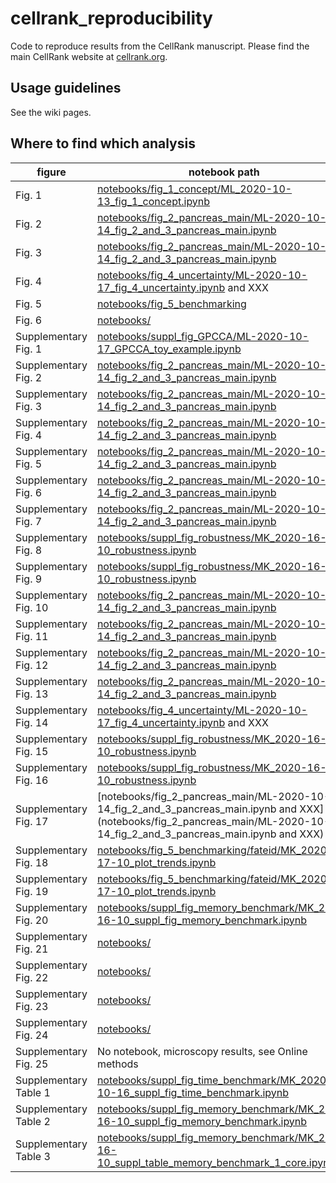 # cellrank_reproducibility
Code to reproduce results from the CellRank manuscript. Please find the main CellRank website at [cellrank.org](https://cellrank.org).

## Usage guidelines
See the wiki pages.

## Where to find which analysis
figure         | notebook path     
---------------| ---------------
| Fig. 1 | [notebooks/fig_1_concept/ML_2020-10-13_fig_1_concept.ipynb](notebooks/fig_1_concept/ML_2020-10-13_fig_1_concept.ipynb) |
| Fig. 2 | [notebooks/fig_2_pancreas_main/ML-2020-10-14_fig_2_and_3_pancreas_main.ipynb](notebooks/fig_2_pancreas_main/ML-2020-10-14_fig_2_and_3_pancreas_main.ipynb) |
| Fig. 3 | [notebooks/fig_2_pancreas_main/ML-2020-10-14_fig_2_and_3_pancreas_main.ipynb](notebooks/fig_2_pancreas_main/ML-2020-10-14_fig_2_and_3_pancreas_main.ipynb) |
| Fig. 4 | [notebooks/fig_4_uncertainty/ML-2020-10-17_fig_4_uncertainty.ipynb](notebooks/fig_4_uncertainty/ML-2020-10-17_fig_4_uncertainty.ipynb) and XXX|
| Fig. 5 | [notebooks/fig_5_benchmarking](notebooks/fig_5_benchmarking) |
| Fig. 6 | [notebooks/](notebooks) |
| Supplementary Fig. 1 | [notebooks/suppl_fig_GPCCA/ML-2020-10-17_GPCCA_toy_example.ipynb](notebooks/suppl_fig_GPCCA/ML-2020-10-17_GPCCA_toy_example.ipynb) |
| Supplementary Fig. 2 | [notebooks/fig_2_pancreas_main/ML-2020-10-14_fig_2_and_3_pancreas_main.ipynb](notebooks/fig_2_pancreas_main/ML-2020-10-14_fig_2_and_3_pancreas_main.ipynb) |
| Supplementary Fig. 3 | [notebooks/fig_2_pancreas_main/ML-2020-10-14_fig_2_and_3_pancreas_main.ipynb](notebooks/fig_2_pancreas_main/ML-2020-10-14_fig_2_and_3_pancreas_main.ipynb) |
| Supplementary Fig. 4 | [notebooks/fig_2_pancreas_main/ML-2020-10-14_fig_2_and_3_pancreas_main.ipynb](notebooks/fig_2_pancreas_main/ML-2020-10-14_fig_2_and_3_pancreas_main.ipynb) |
| Supplementary Fig. 5 | [notebooks/fig_2_pancreas_main/ML-2020-10-14_fig_2_and_3_pancreas_main.ipynb](notebooks/fig_2_pancreas_main/ML-2020-10-14_fig_2_and_3_pancreas_main.ipynb) |
| Supplementary Fig. 6 | [notebooks/fig_2_pancreas_main/ML-2020-10-14_fig_2_and_3_pancreas_main.ipynb](notebooks/fig_2_pancreas_main/ML-2020-10-14_fig_2_and_3_pancreas_main.ipynb) |
| Supplementary Fig. 7 | [notebooks/fig_2_pancreas_main/ML-2020-10-14_fig_2_and_3_pancreas_main.ipynb](notebooks/fig_2_pancreas_main/ML-2020-10-14_fig_2_and_3_pancreas_main.ipynb ) |
| Supplementary Fig. 8 | [notebooks/suppl_fig_robustness/MK_2020-16-10_robustness.ipynb](notebooks/suppl_fig_robustness/MK_2020-16-10_robustness.ipynb) |
| Supplementary Fig. 9 | [notebooks/suppl_fig_robustness/MK_2020-16-10_robustness.ipynb](notebooks/suppl_fig_robustness/MK_2020-16-10_robustness.ipynb) |
| Supplementary Fig. 10 | [notebooks/fig_2_pancreas_main/ML-2020-10-14_fig_2_and_3_pancreas_main.ipynb](notebooks/fig_2_pancreas_main/ML-2020-10-14_fig_2_and_3_pancreas_main.ipynb) |
| Supplementary Fig. 11 | [notebooks/fig_2_pancreas_main/ML-2020-10-14_fig_2_and_3_pancreas_main.ipynb](notebooks/fig_2_pancreas_main/ML-2020-10-14_fig_2_and_3_pancreas_main.ipynb) |
| Supplementary Fig. 12 | [notebooks/fig_2_pancreas_main/ML-2020-10-14_fig_2_and_3_pancreas_main.ipynb](notebooks/fig_2_pancreas_main/ML-2020-10-14_fig_2_and_3_pancreas_main.ipynb) |
| Supplementary Fig. 13 | [notebooks/fig_2_pancreas_main/ML-2020-10-14_fig_2_and_3_pancreas_main.ipynb](notebooks/fig_2_pancreas_main/ML-2020-10-14_fig_2_and_3_pancreas_main.ipynb) |
| Supplementary Fig. 14 | [notebooks/fig_4_uncertainty/ML-2020-10-17_fig_4_uncertainty.ipynb](notebooks/fig_4_uncertainty/ML-2020-10-17_fig_4_uncertainty.ipynb) and XXX |
| Supplementary Fig. 15 | [notebooks/suppl_fig_robustness/MK_2020-16-10_robustness.ipynb](notebooks/suppl_fig_robustness/MK_2020-16-10_robustness.ipynb) |
| Supplementary Fig. 16 | [notebooks/suppl_fig_robustness/MK_2020-16-10_robustness.ipynb](notebooks/suppl_fig_robustness/MK_2020-16-10_robustness.ipynb) |
| Supplementary Fig. 17 | [notebooks/fig_2_pancreas_main/ML-2020-10-14_fig_2_and_3_pancreas_main.ipynb and XXX](notebooks/fig_2_pancreas_main/ML-2020-10-14_fig_2_and_3_pancreas_main.ipynb and XXX) |
| Supplementary Fig. 18 | [notebooks/fig_5_benchmarking/fateid/MK_2020-17-10_plot_trends.ipynb](notebooks/fig_5_benchmarking/fateid/MK_2020-17-10_plot_trends.ipynb) |
| Supplementary Fig. 19 | [notebooks/fig_5_benchmarking/fateid/MK_2020-17-10_plot_trends.ipynb](notebooks/fig_5_benchmarking/fateid/MK_2020-17-10_plot_trends.ipynb) |
| Supplementary Fig. 20 | [notebooks/suppl_fig_memory_benchmark/MK_2020-16-10_suppl_fig_memory_benchmark.ipynb](notebooks/suppl_fig_memory_benchmark/MK_2020-16-10_suppl_fig_memory_benchmark.ipynb) |
| Supplementary Fig. 21 | [notebooks/](notebooks) |
| Supplementary Fig. 22 | [notebooks/](notebooks) |
| Supplementary Fig. 23 | [notebooks/](notebooks) |
| Supplementary Fig. 24 | [notebooks/](notebooks) |
| Supplementary Fig. 25 | No notebook, microscopy results, see Online methods |
| Supplementary Table 1 | [notebooks/suppl_fig_time_benchmark/MK_2020-10-16_suppl_fig_time_benchmark.ipynb](notebooks/suppl_fig_time_benchmark/MK_2020-10-16_suppl_fig_time_benchmark.ipynb) |
| Supplementary Table 2 | [notebooks/suppl_fig_memory_benchmark/MK_2020-16-10_suppl_fig_memory_benchmark.ipynb](notebooks/suppl_fig_memory_benchmark/MK_2020-16-10_suppl_fig_memory_benchmark.ipynb) |
| Supplementary Table 3 | [notebooks/suppl_fig_memory_benchmark/MK_2020-16-10_suppl_table_memory_benchmark_1_core.ipynb](notebooks/suppl_fig_memory_benchmark/MK_2020-16-10_suppl_table_memory_benchmark_1_core.ipynb) |
